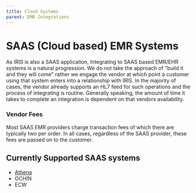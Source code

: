 ```yaml
---
title: Cloud Systems
parent: EMR Integrations
---
```


# SAAS (Cloud based) EMR Systems

As IRIS is also a SAAS application, Integrating to SAAS based EMR/EHR systems is a natural progression. We do not take the approach of "build it and they will come" rather we engage the vendor at which point a customer using that system enters into a relationship with IRIS. In the majority of cases, the vendor already supports an HL7 feed for such operations and the process of  integrating is routine. Generally speaking, the amount of time it takes to complete an integration is dependent on that vendors availability.

### Vendor Fees
Most SAAS EMR providers charge transaction fees of which there are typically two per order.  In all cases, regardless of the SAAS provider, these fees are passed on to the customer. 


## Currently Supported SAAS systems
- [Athena](/docs/integration/Athena.pdf)
- OCHIN
- ECW